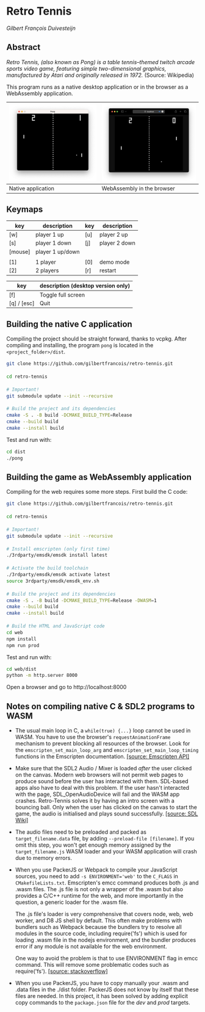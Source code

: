 # Retro Tennis

_Gilbert François Duivesteijn_

## Abstract

_Retro Tennis, (also known as Pong) is a table tennis–themed twitch arcade sports video game, featuring simple two-dimensional graphics, manufactured by Atari and originally released in 1972._ (Source: Wikipedia)

This program runs as a native desktop application or in the browser as a WebAssembly application.



| ![](./resources/images/native.png) | ![](./resources/images/browser.png) |
| ------------------------------------------------------------ | ------------------------------------------------------------ |
| Native application                                           | WebAssembly in the browser                                   |



## Keymaps

| key     | description      | key  | description   |
| ------- | ---------------- | ---- | ------------- |
| [w]     | player 1 up      | [u]  | player 2 up   |
| [s]     | player 1 down    | [j]  | player 2 down |
| [mouse] | player 1 up/down |      |               |
|         |                  |      |               |
| [1]     | 1 player         | [0]  | demo mode     |
| [2]     | 2 players        | [r]  | restart       |

| key         | description (desktop version only) |
| ----------- | ---------------------------------- |
| [f]         | Toggle full screen                 |
| [q] / [esc] | Quit                               |




## Building the native C application

Compiling the project should be straight forward, thanks to vcpkg. After compiling and installing, the program `pong` is located in the `<project_folder>/dist`.

```sh
git clone https://github.com/gilbertfrancois/retro-tennis.git

cd retro-tennis

# Important!
git submodule update --init --recursive

# Build the project and its dependencies
cmake -S . -B build -DCMAKE_BUILD_TYPE=Release
cmake --build build
cmake --install build
```

Test and run with:

```sh
cd dist
./pong
```



## Building the game as WebAssembly application

Compiling for the web requires some more steps. First build the C code:

```sh
git clone https://github.com/gilbertfrancois/retro-tennis.git

cd retro-tennis

# Important!
git submodule update --init --recursive

# Install emscripten (only first time)
./3rdparty/emsdk/emsdk install latest

# Activate the build toolchain
./3rdparty/emsdk/emsdk activate latest
source 3rdparty/emsdk/emsdk_env.sh

# Build the project and its dependencies
cmake -S . -B build -DCMAKE_BUILD_TYPE=Release -DWASM=1
cmake --build build
cmake --install build

# Build the HTML and JavaScript code
cd web
npm install
npm run prod
```

Test and run with:

```sh
cd web/dist
python -m http.server 8000
```

Open a browser and go to http://localhost:8000 



## Notes on compiling native C & SDL2 programs to WASM

- The usual main loop in C, a `while(true) {...}` loop cannot be used in WASM. You have to use the browser's `requestAnimationFrame` mechanism to prevent blocking all resources of the browser. Look for the `emscripten_set_main_loop_arg` and `emscripten_set_main_loop_timing` functions in the Emscripten documentation. [[source: Emscripten API]](https://emscripten.org/docs/api_reference/emscripten.h.html#c.emscripten_set_main_loop_arg)

- Make sure that the SDL2 Audio / Mixer is loaded *after* the user clicked on the canvas. Modern web browsers will not permit web pages to produce sound before the user has interacted with them. SDL-based apps also have to deal with this problem. If the user hasn't interacted with the page, SDL_OpenAudioDevice will fail and the WASM app crashes. Retro-Tennis solves it by having an intro screen with a bouncing ball. Only when the user has clicked on the canvas to start the game, the audio is initialised and plays sound successfully. [[source: SDL Wiki]](https://wiki.libsdl.org/SDL2/README/emscripten)

- The audio files need to be preloaded and packed as `target_filename.data` file, by adding `--preload-file [filename]`. If you omit this step, you won't get enough memory assigned by the `target_filename.js` WASM loader and your WASM application will crash due to memory errors.

- When you use PackerJS or Webpack to compile your JavaScript sources, you need to add `-s ENVIRONMENT='web'`  to the `C_FLAGS` in `CMakefileLists.txt`.  Emscripten's emcc command produces both .js and .wasm files. The .js file is not only a wrapper of the .wasm but also provides a C/C++ runtime for the web, and more importantly in the question, a generic loader for the .wasm file.

  The .js file's loader is very comprehensive that covers node, web, web worker, and D8 JS shell by default. This often make problems with bundlers such as Webpack because the bundlers try to resolve all modules in the source code, including require('fs') which is used for loading .wasm file in the nodejs environment, and the bundler produces error if any module is not available for the web environment.

  One way to avoid the problem is that to use ENVIRONMENT flag in emcc command. This will remove some problematic codes such as require('fs'). [[source: stackoverflow]](https://stackoverflow.com/questions/59487224/webpack-throws-error-with-emscripten-cant-resolve-fs)
  
- When you use PackerJS, you have to copy manually your .wasm and .data files in the ./dist folder. PackerJS does not know by itself that these files are needed. In this project, it has been solved by adding explicit copy commands to the `package.json` file for the *dev* and *prod* targets.
